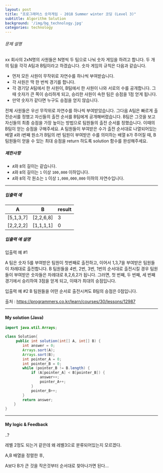 ```yaml
---
layout: post
title: "프로그래머스 숫자게임 - 2018 Summer winter 코딩 (Level 3)"
subtitle: Algorithm Solution
background: '/img/bg_technology.jpg'
categories: technology
---
```



###### 문제 설명

xx 회사의 2xN명의 사원들은 N명씩 두 팀으로 나눠 숫자 게임을 하려고 합니다. 두 개의 팀을 각각 A팀과 B팀이라고 하겠습니다. 숫자 게임의 규칙은 다음과 같습니다.

- 먼저 모든 사원이 무작위로 자연수를 하나씩 부여받습니다.
- 각 사원은 딱 한 번씩 경기를 합니다.
- 각 경기당 A팀에서 한 사원이, B팀에서 한 사원이 나와 서로의 수를 공개합니다. 그때 숫자가 큰 쪽이 승리하게 되고, 승리한 사원이 속한 팀은 승점을 1점 얻게 됩니다.
- 만약 숫자가 같다면 누구도 승점을 얻지 않습니다.

전체 사원들은 우선 무작위로 자연수를 하나씩 부여받았습니다. 그다음 A팀은 빠르게 출전순서를 정했고 자신들의 출전 순서를 B팀에게 공개해버렸습니다. B팀은 그것을 보고 자신들의 최종 승점을 가장 높이는 방법으로 팀원들의 출전 순서를 정했습니다. 이때의 B팀이 얻는 승점을 구해주세요.
A 팀원들이 부여받은 수가 출전 순서대로 나열되어있는 배열 `A`와 i번째 원소가 B팀의 i번 팀원이 부여받은 수를 의미하는 배열 `B`가 주어질 때, B 팀원들이 얻을 수 있는 최대 승점을 return 하도록 solution 함수를 완성해주세요.

##### 제한사항

- `A`와 `B`의 길이는 같습니다.
- `A`와 `B`의 길이는 `1` 이상 `100,000` 이하입니다.
- `A`와 `B`의 각 원소는 `1` 이상 `1,000,000,000` 이하의 자연수입니다.

------

##### 입출력 예

| A         | B         | result |
| --------- | --------- | ------ |
| [5,1,3,7] | [2,2,6,8] | 3      |
| [2,2,2,2] | [1,1,1,1] | 0      |

##### 입출력 예 설명

입출력 예 #1

A 팀은 숫자 5를 부여받은 팀원이 첫번째로 출전하고, 이어서 1,3,7을 부여받은 팀원들이 차례대로 출전합니다.
B 팀원들을 4번, 2번, 3번, 1번의 순서대로 출전시킬 경우 팀원들이 부여받은 숫자들은 차례대로 8,2,6,2가 됩니다. 그러면, 첫 번째, 두 번째, 세 번째 경기에서 승리하여 3점을 얻게 되고, 이때가 최대의 승점입니다.

입출력 예 #2
B 팀원들을 어떤 순서로 출전시켜도 B팀의 승점은 0점입니다.

출처 : https://programmers.co.kr/learn/courses/30/lessons/12987



---



#### My solution (Java)

```java
import java.util.Arrays;

class Solution{
 	 public int solution(int[] A, int[] B) {
        int answer = 0;
        Arrays.sort(A);
        Arrays.sort(B);
        int pointer_A = 0;
        int pointer_B = 0;
        while (pointer_B != B.length) {
            if (A[pointer_A] < B[pointer_B]) {
                answer++;
                pointer_A++;
            }
            pointer_B++;
        }
        return answer;
    }
}

```



---

#### My logic & Feedback

..?

레벨 2정도 되는거 같은데 왜 레벨3으로 분류되어있는지 모르겠다.

A,B 배열을 정렬한 후,

A보다 B가 큰 것을 작은것부터 순서대로 찾아나가면 된다...
